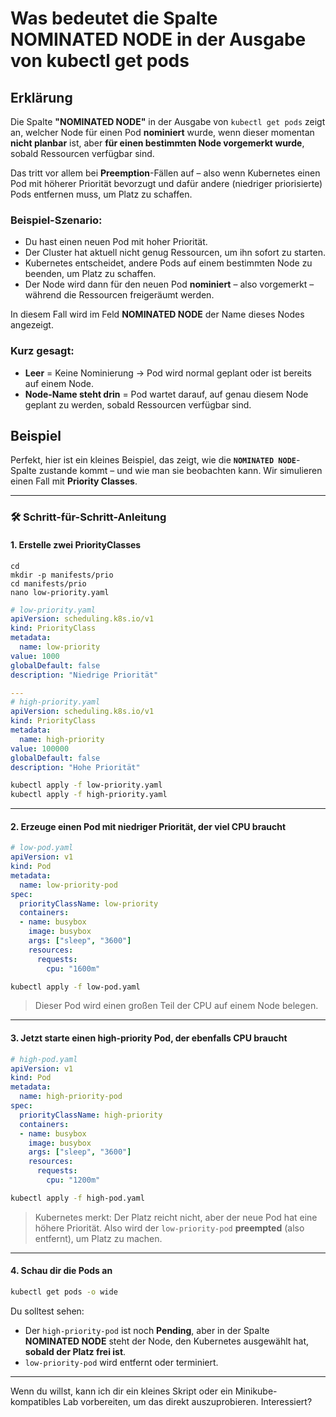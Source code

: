 # Was bedeutet die Spalte NOMINATED NODE in der Ausgabe von kubectl get pods 

## Erklärung 

Die Spalte **"NOMINATED NODE"** in der Ausgabe von `kubectl get pods` zeigt an, welcher Node für einen Pod **nominiert** wurde, wenn dieser momentan **nicht planbar** ist, aber **für einen bestimmten Node vorgemerkt wurde**, sobald Ressourcen verfügbar sind.

Das tritt vor allem bei **Preemption**-Fällen auf – also wenn Kubernetes einen Pod mit höherer Priorität bevorzugt und dafür andere (niedriger priorisierte) Pods entfernen muss, um Platz zu schaffen.

### Beispiel-Szenario:
- Du hast einen neuen Pod mit hoher Priorität.
- Der Cluster hat aktuell nicht genug Ressourcen, um ihn sofort zu starten.
- Kubernetes entscheidet, andere Pods auf einem bestimmten Node zu beenden, um Platz zu schaffen.
- Der Node wird dann für den neuen Pod **nominiert** – also vorgemerkt – während die Ressourcen freigeräumt werden.

In diesem Fall wird im Feld **NOMINATED NODE** der Name dieses Nodes angezeigt.

### Kurz gesagt:
- **Leer** = Keine Nominierung → Pod wird normal geplant oder ist bereits auf einem Node.
- **Node-Name steht drin** = Pod wartet darauf, auf genau diesem Node geplant zu werden, sobald Ressourcen verfügbar sind.

## Beispiel 

Perfekt, hier ist ein kleines Beispiel, das zeigt, wie die **`NOMINATED NODE`**-Spalte zustande kommt – und wie man sie beobachten kann. Wir simulieren einen Fall mit **Priority Classes**.

---

### 🛠️ Schritt-für-Schritt-Anleitung

#### 1. Erstelle zwei PriorityClasses

```
cd 
mkdir -p manifests/prio
cd manifests/prio
nano low-priority.yaml
```

```yaml
# low-priority.yaml
apiVersion: scheduling.k8s.io/v1
kind: PriorityClass
metadata:
  name: low-priority
value: 1000
globalDefault: false
description: "Niedrige Priorität"

---
# high-priority.yaml
apiVersion: scheduling.k8s.io/v1
kind: PriorityClass
metadata:
  name: high-priority
value: 100000
globalDefault: false
description: "Hohe Priorität"
```

```bash
kubectl apply -f low-priority.yaml
kubectl apply -f high-priority.yaml
```

---

#### 2. Erzeuge einen Pod mit niedriger Priorität, der viel CPU braucht

```yaml
# low-pod.yaml
apiVersion: v1
kind: Pod
metadata:
  name: low-priority-pod
spec:
  priorityClassName: low-priority
  containers:
  - name: busybox
    image: busybox
    args: ["sleep", "3600"]
    resources:
      requests:
        cpu: "1600m"
```

```bash
kubectl apply -f low-pod.yaml
```

> Dieser Pod wird einen großen Teil der CPU auf einem Node belegen.

---

#### 3. Jetzt starte einen **high-priority Pod**, der ebenfalls CPU braucht

```yaml
# high-pod.yaml
apiVersion: v1
kind: Pod
metadata:
  name: high-priority-pod
spec:
  priorityClassName: high-priority
  containers:
  - name: busybox
    image: busybox
    args: ["sleep", "3600"]
    resources:
      requests:
        cpu: "1200m"
```

```bash
kubectl apply -f high-pod.yaml
```

> Kubernetes merkt: Der Platz reicht nicht, aber der neue Pod hat eine höhere Priorität. Also wird der `low-priority-pod` **preempted** (also entfernt), um Platz zu machen.

---

#### 4. Schau dir die Pods an

```bash
kubectl get pods -o wide
```

Du solltest sehen:

- Der `high-priority-pod` ist noch **Pending**, aber in der Spalte **NOMINATED NODE** steht der Node, den Kubernetes ausgewählt hat, **sobald der Platz frei ist**.
- `low-priority-pod` wird entfernt oder terminiert.

---

Wenn du willst, kann ich dir ein kleines Skript oder ein Minikube-kompatibles Lab vorbereiten, um das direkt auszuprobieren. Interessiert?
